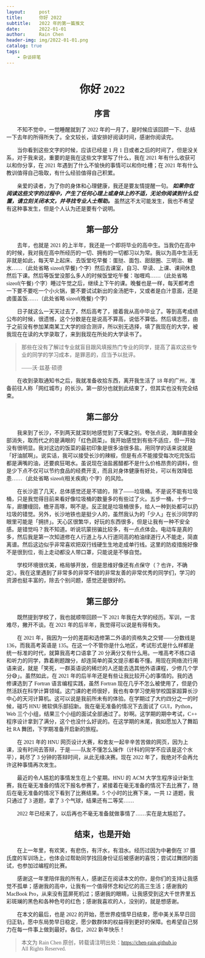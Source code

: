 ```yaml
---
layout:     post
title:      你好 2022
subtitle:   2022 年的第一篇推文
date:       2022-01-01
author:     Rain Chen
header-img: img/2022-01-01.png
catalog: true
tags:
    - 杂谈碎笔
---
```


<font face = "SongTi SC">

# <center>你好 2022</center>

## <center>序言</center>

&emsp;&emsp;不知不觉中，一觉睡醒就到了 2022 年的一月了，是时候应该回顾一下、总结一下去年的所得所失了。全文较长，请安排好阅读时间，感谢你阅读完。

&emsp;&emsp;当你看到这些文字的时候，应该已经是 1 月 1 日或者之后的时间了，但是没关系，对于我来说，重要的是我在这些文字里写了什么，我在 2021 年有什么收获可以和你分享，在 2021 年遇到了什么不愉快的事情可以和你吐槽；在 2021 年有什么教训值得自己吸取，有什么经验值得自己积累。

&emsp;&emsp;亲爱的读者，为了你的身体和心理健康，我还是要友情提醒一句。 ***如果你在阅读这些文字的过程中，产生了任何心理上或身体上的不适，无论你阅读到什么位置，请立刻关闭本文，并寻找专业人士帮助。*** 虽然这不太可能发生，我也不希望有这种事发生，但是个人认为还是要有个说明。

## <center>第一部分</center>

&emsp;&emsp;去年，也就是 2021 的上半年，我还是一个即将毕业的高中生。当我仍在高中的时候，我对我在高中所经历的一切、拥有的一切都习以为常。我以为高中生活无非就是如此，每天早上起床、去饭堂吃早餐：蛋挞、面包、甜甜圈、三明治、糖水……（此处省略 sizeof(早餐) 个字）然后去课室，自习、早读、上课、课间休息然后下课。然后等饭堂没那么多人的时候饭堂吃午餐：咖喱鸡……（此处省略 sizeof(午餐) 个字）睡过午觉之后，继续上下午的课。晚餐也是一样，每天都考虑一下要不要吃一个小火锅，要不要试试新出的金汤肥牛，又或者是白汁意面，还是卤蛋盖饭……（此处省略 sizeof(晚餐) 个字）

&emsp;&emsp;日子就这么一天天过去了，然后高考了，接着我从高中毕业了。等到高考成绩公布的时候，很遗憾，这个分数是在是说高不算高，说低不算低。然后填志愿，由于之前没有参加某南某工大学的综合测评，所以别无选择，填了我现在的大学，被我现在在读的大学录取了，来到我现在所处的大学读书了。

> 那些在没有了解过专业就盲目跟风填报热门专业的同学，提高了喜欢这些专业的同学的学习成本，是罪恶的，应当予以批评。
> 
> ——沃·兹基·硕德

&emsp;&emsp;在收到录取通知书之后，我就准备收拾东西，离开我生活了 18 年的广州，准备前往人称「网红城市」的长沙。第一部分也就到此结束了，但其实也没有完全结束。

## <center>第二部分</center>

&emsp;&emsp;我来到了长沙，不到两天就深刻地感觉到了天壤之别。夸张点说，海鲜直接全部消失，取而代之的是满眼的「红色蔬菜」。我开始感觉到有些不适应，但一开始没有很明显。我对这边的饭菜的最初印象是很多油很多盐。用同学的话来说就是「好油腻啊」。说实话，我可以接受长沙的辣椒，但是有点不能接受每次吃完饭后都是满嘴的油，还要疯狂喝水。虽说现在油盐酱醋都不是什么价格昂贵的调料，但是少下点不仅可以节约食品的经费开支，而且对身体健康有好处，可以有效降低患……（此处省略 sizeof(相关疾病) 个字）的风险。

&emsp;&emsp;在长沙逛了几天，总体感觉还是不错的，除了——垃圾桶。不是说不能有垃圾桶，只是我觉得目前来看好像垃圾桶的数量多的有些过了火。五步一桶，十步一车，廊腰缦回，檐牙高啄，啊不是。反正就是垃圾桶很多，给人一种到处都可以扔垃圾的错觉。另外，长沙地铁也是挺少人的，虽然我认为的「少人」在长沙同学的眼里可能是「拥挤」。天心区很繁华，好玩的东西很多，但是让我有一种不安全感。是错觉吗？我不知道。听说坑蒙拐骗比较多，有一点点体会。电动车是真的多，然后我是第一次知道修在人行道上与人行道同高的柏油绿道行人不能走，简直离谱。然后这边似乎非常喜欢把双行线硬生生地走成单行线。这里的防疫措施好像不是很到位，街上走动都没人带口罩，只能说是不够自觉。

&emsp;&emsp;学校环境很优美，格局够开放，但是思维好像还有点保守（？也许，不确定）。我在这里遇到了非常多的非常不错的非常友善的非常优秀的同学们，学习的资源也挺丰富的，除去个别问题，感觉还是很好的。

## <center>第三部分</center>

&emsp;&emsp;既然提到学校了，我也就顺带回顾一下 2021 年我在大学的经历。军训，一言难尽，撇开不谈。在 2021 年的后半年，我觉得可以说是有得有失。

&emsp;&emsp;在 2021 年，我因为一分的差距和选修第二外语的资格失之交臂——分数线是 136，而我高考英语是 135。在这一个不管你是什么地区，考试形式是什么样都是统一标准的时代，就算我高考口语拿了 20 分满分又有什么用。一堆高考不练口语和听力的同学，靠着刷题蹭分，却连简单的英文提示都看不懂。用现在网络流行用语来说，就是「笑死，一群英语说的稀烂的人还能去选其他外语课程，少修几个学分😅」。虽然如此，在 2021 年的后半年还是有些让我比较开心的事情的。我的选修课选到了 Fortran 语言编程实践，虽然 Fortran 现在几乎不怎么被使用了，但是仍然活跃在科学计算领域。这门课的老师很好，我也有幸学习使用学校国家超算长沙中心的天河计算机。这可以说是我前所未有的体验。在学期过了大约四分之一的时候，碰巧 HNU 微软俱乐部招新。我在毫无准备的情况下去面试了 GUI，Python，Web 三个小组，结果三个小组的面试全部通过了。妙啊。这学期的期中考试，C++ 程序设计拿到了满分，这个也没什么好说的。在这学期的末尾，我如愿加入了舞蹈社 RA 舞团，下学期准备开启新的旅程。

&emsp;&emsp;在 2021 年的 HNU 网页设计大赛，和舍友一起辛辛苦苦做的网页，因为上课，没有时间去答辩，于是——队友不懂怎么操作（计科的同学不应该是这个水平），耗尽了 3 分钟的答辩时间，从此无缘决赛。现在 2022 年了，我绝对不会再允许这种事情再次发生。

&emsp;&emsp;最近的令人尴尬的事情发生在上个星期。HNU 的 ACM 大学生程序设计新生赛，我在毫无准备的情况下报名参赛了，紧接着在毫无准备的情况下去比赛了，随后在毫无准备的情况下看到了比赛结果。5 个小时的比赛下来，一共 12 道题，我只通过了 3 道题，拿了 3 个气球，结果还有二等奖……

&emsp;&emsp;2022 年已经来了，以后再也不毫无准备就做事情了……实在是太尴尬了。

## <center>结束，也是开始</center>

&emsp;&emsp;在上一年里，有欢笑，有悲伤，有汗水，有泪水。经历过因为中暑倒在 37 摄氏度的军训场上，也体会过帮助同学找回身份证后被感谢的喜悦；尝试过舞团的面试，也参加过编程的比赛。

&emsp;&emsp;感谢这一年里陪伴我的所有人，感谢正在阅读本文的你，是你们的支持让我感觉不孤单；感谢我的高中，让我有一个值得怀念和记忆的高三生活；感谢我的 MacBook Pro，从来没有蓝屏死机过；感谢我的眼睛，让我感受到这大千世界里五彩斑斓的黑色和各种色号的红色；感谢我喜欢的人，没别的，就是想感谢。

&emsp;&emsp;在本文的最后，也是 2022 的开始，愿世界疫情早日结束，愿中美关系早日回归正轨，愿中东局势早日稳定，愿少数群体的权益得到更好的保障。也希望自己努力在每一件事上做到最好。各位，2022 新年快乐！

> 本文为 Rain Chen 原创，转载请注明出处：https://chen-rain.github.io
> <br>All Rights Reserved.

</font>
